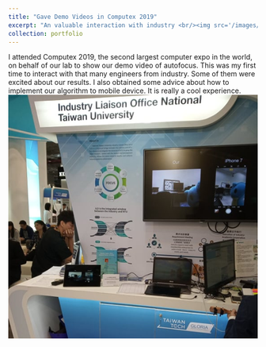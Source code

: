 ```yaml
---
title: "Gave Demo Videos in Computex 2019"
excerpt: "An valuable interaction with industry <br/><img src='/images/computex.png' width='600' >"
collection: portfolio
---
```

I attended Computex 2019, the second largest computer expo in the world, on behalf of our lab to show our demo video of autofocus. This was my first time to interact with that many engineers from industry. Some of them were excited about our results. I also obtained some advice about how to implement our algorithm to mobile device. It is really a cool experience.
<img src='/images/computex.png' width='600'>

